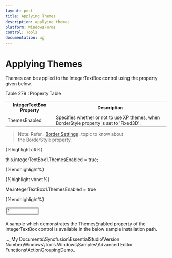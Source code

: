 ```yaml
---
layout: post
title: Applying Themes
description: applying themes
platform: WindowsForms
control: Tools
documentation: ug
---
```


# Applying Themes

Themes can be applied to the IntegerTextBox control using the property given below.

Table 279 : Property Table

<table>
<tr>
<th>
IntegerTextBox Property</th><th>
Description</th></tr>
<tr>
<td>
ThemesEnabled</td><td>
Specifies whether or not to use XP themes, when BorderStyle property is set to 'Fixed3D'.</td></tr>
</table>


> Note: Refer_ [Border Settings](http://docs.syncfusion.com/windowsforms/tools/editorsPackage/editorscontrols/bordersettings) _topic to know about the BorderStyle property.


{%highlight c#%}



this.integerTextBox1.ThemesEnabled = true;

{%endhighlight%}


{%highlight vbnet%}


Me.integerTextBox1.ThemesEnabled = true

{%endhighlight%}



![](Overview_images/Overview_img460.png) 


A sample which demonstrates the ThemesEnabled property of the IntegerTextBox control is available in the below sample installation path.

…\_My Documents\Syncfusion\EssentialStudio\Version Number\Windows\Tools.Windows\Samples\Advanced Editor Functions\ActionGroupingDemo_
